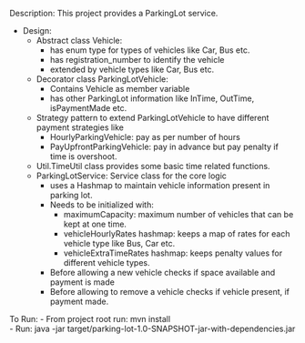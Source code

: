 Description: This project provides a ParkingLot service.

- Design:
    -  Abstract class Vehicle:
        - has enum type for types of vehicles like Car, Bus etc.
        - has registration_number to identify the vehicle
        - extended by vehicle types like Car, Bus etc.
    - Decorator class ParkingLotVehicle:
        - Contains Vehicle as member variable
        - has other ParkingLot information like InTime, OutTime, isPaymentMade etc.
    - Strategy pattern to extend ParkingLotVehicle to have different payment strategies like
        - HourlyParkingVehicle: pay as per number of hours
        - PayUpfrontParkingVehicle: pay in advance but pay penalty if time is overshoot.
    - Util.TimeUtil class provides some basic time related functions.
    - ParkingLotService: Service class for the core logic
        - uses a Hashmap to maintain vehicle information present in parking lot.
        - Needs to be initialized with:
            - maximumCapacity: maximum number of vehicles that can be kept at one time.
            - vehicleHourlyRates hashmap: keeps a map of rates for each vehicle type like Bus, Car etc.
            - vehicleExtraTimeRates hashmap: keeps penalty values for different vehicle types.
        - Before allowing a new vehicle checks if space available and payment is made
        - Before allowing to remove a vehicle checks if vehicle present, if payment made. 

To Run:
    - From project root run: mvn install   
    - Run: java -jar target/parking-lot-1.0-SNAPSHOT-jar-with-dependencies.jar 
